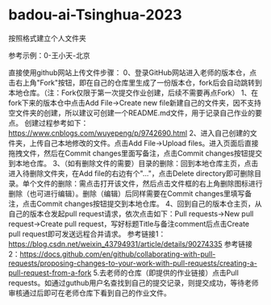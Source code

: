 # badou-ai-Tsinghua-2023


按照格式建立个人文件夹

参考示例：0-王小天-北京


直接使用github网站上传文件步骤：
0、登录GitHub网站进入老师的版本仓，点击右上角"Fork"按钮，即在自己的仓库里生成了一份版本仓，fork后会自动跳转到本地仓库。（注：Fork仅限于第一次提交作业创建，后续不需要再点Fork）
1、在fork下来的版本仓中点击Add File->Create new file新建自己的文件夹，因不支持空文件夹的创建，所以建议可创建一个README.md文件，用于记录自己作业的要点。
创建过程参考如下：https://www.cnblogs.com/wuyepeng/p/9742690.html
2、进入自己创建的文件夹，上传自己本地修改的文件。点击Add File->Upload files。进入页面后直接拖拽文件，然后在Commit changes里面写备注，点击Commit changes按钮提交到本地仓库。
3、（如有删除文件的需要）目录的删除：回到本地仓库主页，点击进入待删除文件夹，在Add file的右边有个"..."，点击Delete directory即可删除目录。单个文件的删除：需点击打开该文件，然后点击文件框的右上角删除图标进行删除（也可进行编辑）。删除（编辑）后同样需要在Commit changes里填写备注，点击Commit changes按钮提交到本地仓库。
4、回到自己的版本仓主页，从自己的版本仓发起pull request请求，依次点击如下：Pull requests->New pull request->Create pull request，写好标题Title与备注comment后点击Create pull request即可发送远程合并请求。
参考链接1：https://blog.csdn.net/weixin_43794931/article/details/90274335
参考链接2：https://docs.github.com/en/github/collaborating-with-pull-requests/proposing-changes-to-your-work-with-pull-requests/creating-a-pull-request-from-a-fork
5.去老师的仓库（即提供的作业链接）点击Pull requests。如通过guthub用户名查找到自己的提交记录，则提交成功，等待老师审核通过后即可在老师仓库下看到自己的作业文件。